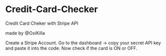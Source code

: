 # Credit-Card-Checker
Credit Card Cheker with Stripe API

made by @OxiKilla

Create a Stripe Account.
Go to the dashboard -> copy your secret API key and paste it into the code.
Now check if the card is ON or OFF.
